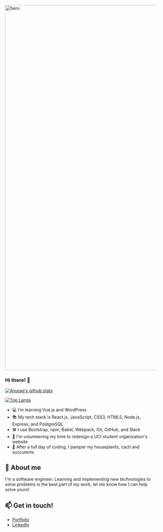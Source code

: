<img src="https://user-images.githubusercontent.com/61361957/103114634-42dcf800-4614-11eb-98da-67519ed46361.jpg" width="1200" alt="hero" />

### Hi there! 👋

[![Anurag's github stats](https://github-readme-stats.vercel.app/api?username=johnnguyencodes&count_private=true&show_icons=true&theme=vue&hide=stars,issues,contribs)](https://github.com/anuraghazra/github-readme-stats)

[![Top Langs](https://github-readme-stats.vercel.app/api/top-langs/?username=johnnguyencodes&layout=compact&theme=vue)](https://github.com/anuraghazra/github-readme-stats)


- 💻 I’m learning Vue.js and WordPress
- 📚 My tech stack is React.js, JavaScript, CSS3, HTML5, Node.js, Express, and PostgreSQL
- 🛠 I use Bootstrap, npm, Babel, Webpack, Git, GitHub, and Slack
- 👐 I'm volunteering my time to redesign a UCI student organization's website 
- 🍃 After a full day of coding, I pamper my houseplants, cacti and succulents

## 💬 About me

I'm a software engineer.  Learning and implementing new technologies to solve problems is the best part of my work, let me know how I can help solve yours!  

## 📫 Get in touch!

- [Portfolio](https://johnnguyencodes.com)
- [LinkedIn](https://linkedin.com/in/johnnguyencodes)
